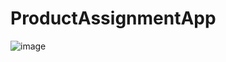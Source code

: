 # ProductAssignmentApp

![image](https://user-images.githubusercontent.com/70049973/147968535-ce07d6ee-9b46-404d-870d-39036c3dde74.png)

